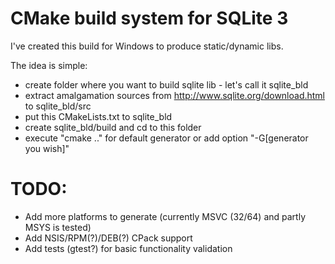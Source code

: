 CMake build system for SQLite 3
================================

I've created this build for Windows to produce static/dynamic libs.

The idea is simple:
- create folder where you want to build sqlite lib - let's call it sqlite_bld
- extract amalgamation sources from http://www.sqlite.org/download.html to sqlite_bld/src
- put this CMakeLists.txt to sqlite_bld
- create sqlite_bld/build and cd to this folder
- execute "cmake .." for default generator or add option "-G[generator you wish]"


TODO:
======
- Add more platforms to generate (currently MSVC (32/64) and partly MSYS is tested)
- Add NSIS/RPM(?)/DEB(?) CPack support
- Add tests (gtest?) for basic functionality validation

